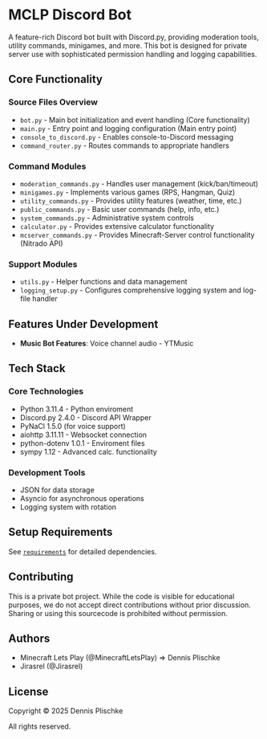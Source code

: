 # MCLP Discord Bot

A feature-rich Discord bot built with Discord.py, providing moderation tools, utility commands, minigames, and more. This bot is designed for private server use with sophisticated permission handling and logging capabilities.

## Core Functionality

### Source Files Overview

- `bot.py` - Main bot initialization and event handling (Core functionality)
- `main.py` - Entry point and logging configuration (Main entry point)
- `console_to_discord.py` - Enables console-to-Discord messaging
- `command_router.py` - Routes commands to appropriate handlers

### Command Modules

- `moderation_commands.py` - Handles user management (kick/ban/timeout)
- `minigames.py` - Implements various games (RPS, Hangman, Quiz)
- `utility_commands.py` - Provides utility features (weather, time, etc.)
- `public_commands.py` - Basic user commands (help, info, etc.)
- `system_commands.py` - Administrative system controls
- `calculator.py` - Provides extensive calculator functionality
- `mcserver_commands.py` - Provides Minecraft-Server control functionality (Nitrado API)

### Support Modules

- `utils.py` - Helper functions and data management
- `logging_setup.py` - Configures comprehensive logging system and log-file handler

## Features Under Development

- **Music Bot Features**: Voice channel audio - YTMusic

## Tech Stack

### Core Technologies

- Python 3.11.4 - Python enviroment
- Discord.py 2.4.0 - Discord API Wrapper
- PyNaCl 1.5.0 (for voice support)
- aiohttp 3.11.11 - Websocket connection
- python-dotenv 1.0.1 - Enviroment files
- sympy 1.12 - Advanced calc. functionality

### Development Tools

- JSON for data storage
- Asyncio for asynchronous operations
- Logging system with rotation

## Setup Requirements

See [`requirements`](./requirements.txt) for detailed dependencies.

## Contributing

This is a private bot project. While the code is visible for educational purposes, we do not accept direct contributions without prior discussion.
Sharing or using this sourcecode is prohibited without permission.

## Authors

- Minecraft Lets Play (@MinecraftLetsPlay) => Dennis Plischke
- Jirasrel (@Jirasrel)

## License

Copyright © 2025 Dennis Plischke

All rights reserved.
